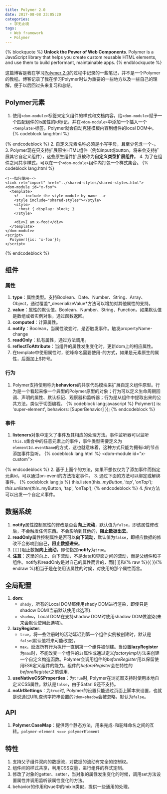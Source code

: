 ```yaml
---
title: Polymer 2.0
date: 2017-08-08 23:05:20
categories:
  - 学无止境
tags:
  - Web framework
  - Polymer
---
```

{% blockquote %}
**Unlock the Power of Web Components**. Polymer is a JavaScript library that helps you create custom reusable HTML elements, and use them to build performant, maintainable apps.
{% endblockquote %}

<!-- more -->

这篇博客是我在学习[Polymer 2.0](https://www.polymer-project.org/)的过程中记录的一些笔记，并不是一个Polymer的教程。博客记录了我在学习Polymer时认为重要的一些地方以及一些自己的理解，便于以后回过头来复习和总结。

## Polymer元素

1. 使用`<dom-module>`标签来定义组件的样式和文档内容，给`<dom-module>`赋予一个匹配组件的is属性的id标记，并在`<dom-module>`中添加一个插入一个`<template>`标签，Polymer就会自动克隆模板内容到组件的local DOM中。
  {% codeblock lang:html %}
    <dom-module id="x-foo">
      <template>
        <style></style>
        <div>I am x-foo!</div>
        
        <!--类似于vue中的slot-->
        <content></content>
        
     </template>
    </dom-module>
    
    <script>
      Polymer({
        is: 'x-foo'
      });
    </script>
  {% endcodeblock %}
2. 自定义元素名称必须是小写字母，且至少包含一个`-`。
3. Polymer现在只支持扩展原生HTML组件（例如input或button，将来会支持扩展其它自定义组件），这些原生组件扩展被称为**自定义类型扩展组件**。
4. 为了在组件之间共享样式，可以在一个`<dom-module>`组件内打包一个样式集合。
  {% codeblock lang:html %}
    <dom-module id="shared-styles">
      <template>
        <style>
          .red { color: red; }
        </style>
      </template>
    </dom-module>
    
    <!--如何使用-->
    <link rel="import" href="../shared-styles/shared-styles.html">
    <dom-module id="x-foo">
      <template>
        <!-- include the style module by name -->
        <style include="shared-styles"></style>
        <style>
          :host { display: block; }
        </style>
        
        <div>I am x-foo!</div>
      </template>
    </dom-module>
    <script>
      Polymer({is: 'x-foo'});
    </script>
  {% endcodeblock %}

## 组件

### 属性

1. **type**：属性类型。支持Boolean、Date、Number、String、Array、Object，通过覆盖*_deserializeValue*方法可以增加对其他属性的支持。
2. **value**：属性的默认值。Boolean、Number、String、Function。如果默认值是数组或者实例对象，通过函数返回。
3. **computed**：计算属性。
4. **notify**：Boolean，当属性改变时，是否触发事件。触发propertyName-change
5. **readOnly**：私有属性，通过方法调用。
6. **reflectToAttribute**：当组件的属性发生变化时，更新dom上的相应属性。
7. 在template中使用属性时，驼峰命名需要使用-的方式，如果是元素原生的属性，后面加上$符号。

### 行为

1. Polymer支持使用称为**behaviors**的共享代码模块来扩展自定义组件原型。行为是一个看起来像一个典型的Polymer原型的对象；行为可以定义生命周期回调、声明的属性、默认标记、观察器和监听器；行为是从组件中提取出来的公共方法，类似于切面编程。
  {% codeblock lang:javascript %}
    Polymer({
      is: 'super-element',
      behaviors: [SuperBehavior]
    });
  {% endcodeblock %}

### 事件

1. **listeners**对象中定义了事件及其相应的处理方法。事件监听器可以监听`this.$`集合中的任意元素上的事件，事件类型需要定义为`elementId.eventName`的方式，这也就意味着，这种方式只能为拥有id的节点添加事件监听。
  {% codeblock lang:html %}
    <dom-module id="x-custom”> 
      <template> 
        <div>I will respond</div>
          <div>to a tap on</div>
          <div>any of my children!</div>
          <div id="special">I am special!</div>
      </template> 
    </dom-module>
    
    <script> 
      Polymer({
        is: 'x-custom’,
        listeners: {
           'tap': 'regularTap’,
           'special.tap': ‘specialTap'
           },
        regularTap: function(e) {
          alert("Thank you for tapping"); 
         }, 
        specialTap: function(e) {
          alert("It was special tapping"); 
         } 
      }); 
    </script>
  {% endcodeblock %}
2. 基于上面个的方法，如果不想仅仅为了添加事件而指定元素id，可以通过on-event的方法指定事件。
3. 通过下面的方法可以绑定或解绑事件。
  {% codeblock lang:js %}
    this.listen(this.$.myButton, 'tap', 'onTap');
    this.unlisten(this.$.myButton, 'tap', 'onTap');
  {% endcodeblock %}
4. *fire*方法可以出发一个自定义事件。

## 数据系统

1. **notify**属性控制属性的修改是否会**向上流动**，默认值为`false`，即该属性修改后，不会触发任何东西。不会影响到其他的，**阻止数据出去**。
2. **readOnly**属性控制属性是否可以**向下流动**，默认值为`false`，即相应数据的修改不会影响到自己，**阻止数据进来**。
3. `[[]]`阻止数据**向上流动**，即使指定**notify**为`true`。
4. **注意**：这里的向上、向下流动，不是data和界面之间的流动，而是父组件和子组件。notify和readOnly是对自己的属性而言的，而[[ ]]和{% raw %}{{ }}{% endraw %}相当于是在使用该属性的时候，对使用的那个属性而言。

## 全局配置

1. **dom**:
    * `shady`，所有的Local DOM都使用shady DOM进行渲染，即使只是shadow DOM(当前默认使用此选项).
    * `shadow`，Local DOM在支持shadow DOM时使用shadow DOM做渲染(未来会默认使用此选项)。
2. **lazyRegister**:
    * `true`，将一些注册时的活动延迟到第一个组件实例被创建时，默认是`false`(默认值将来可能改变)。
    * `max`，延迟所有行为执行一直到第一个组件被创建。当设置**lazyRegister**为`max`时，不能改变一个组件的`is`属性或通过定义*factoryImpl*方法来创建一个自定义构造函数。Polymer会调用组件的*beforeRegister*用以保留使用ES6定义组件的能力。组件的*beforeRegister*会在特性的*beforeRegister*之前调用.
3. **useNativeCSSProperties**：为`true`时, Polymer在浏览器支持时使用本地自定义CSS属性。默认是`false`，由于Safari 9还不支持。
4. **noUrlSettings**：为`true`时, Polymer的设置只能通过页面上脚本来设置，也就是说通过URL查询字符串设置的`?dom=shadow`会被忽略，默认为`false`。

## API

1. **Polymer.CaseMap**：提供两个静态方法，用来完成`-`和驼峰命名之间的互转。`polymer-element <==> polymerElement`

## 特性

1. 支持父子组件双向的数据流，对数据的流动有完全的控制权。
2. 组件间的样式共享，利用CSS变量，进行组件的样式定制。
3. 修改了对象的getter、setter，当对象的属性发生变化的时候，调用set方法设置属性并调用监听该属性变化的方法。
4. behavior的作用和vue中的mixin类似，提供一些通用的处理。
